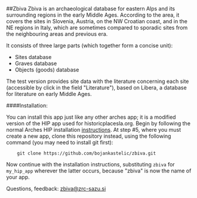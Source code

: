 ##Zbiva
Zbiva is an archaeological database for eastern Alps and its surrounding regions in the early Middle Ages. According to the area, it covers the sites in Slovenia, Austria, on the NW Croatian coast, and in the NE regions in Italy, which are sometimes compared to sporadic sites from the neighbouring areas and previous era.

It consists of three large parts (which together form a concise unit):
- Sites database
- Graves database
- Objects (goods) database

The test version provides site data with the literature concerning each site (accessible by click in the field "Literature"), based on Libera, a database for literature on early Middle Ages.

####Installation:

You can install this app just like any other arches app; it is a modified version of the HIP app used for historicplacesla.org.  Begin by following the normal Arches HIP installation [instructions](http://arches-hip.readthedocs.org/en/latest/getting-started/#installating-arches-hip).  At step #5, where you must create a new app, clone this repository instead, using the following command (you may need to install git first):

        git clone https://github.com/bojankastelic/zbiva.git

Now continue with the installation instructions, substituting `zbiva` for `my_hip_app` wherever the latter occurs, because "zbiva" is now the name of your app.

Questions, feedback: zbiva@zrc-sazu.si